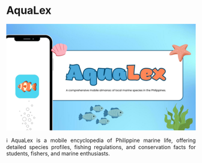 # AquaLex

![Logo](https://github.com/Renceskieee/AquaLex_Quiniano/blob/main/assets/readme/AquaLex%20-%20Cover.jpg)

<p align="justify">
ℹ AquaLex is a mobile encyclopedia of Philippine marine life, offering detailed species profiles, fishing regulations, and conservation facts for students, fishers, and marine enthusiasts.
</p>
